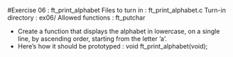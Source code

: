 #Exercise 06 : ft_print_alphabet
  Files to turn in : ft_print_alphabet.c
  Turn-in directory : ex06/ Allowed functions : ft_putchar


- Create a function that displays the alphabet in lowercase, on a single line, by ascending order, starting from the letter ’a’.
- Here’s how it should be prototyped :
void ft_print_alphabet(void);
